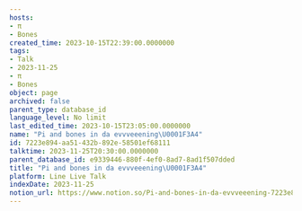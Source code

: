 ```yaml
---
hosts:
- π
- Bones
created_time: 2023-10-15T22:39:00.0000000
tags:
- Talk
- 2023-11-25
- π
- Bones
object: page
archived: false
parent_type: database_id
language_level: No limit
last_edited_time: 2023-10-15T23:05:00.0000000
name: "Pi and bones in da evvveeening\U0001F3A4"
id: 7223e894-aa51-432b-892e-58501ef68111
talktime: 2023-11-25T20:30:00.0000000
parent_database_id: e9339446-880f-4ef0-8ad7-8ad1f507dded
title: "Pi and bones in da evvveeening\U0001F3A4"
platform: Line Live Talk
indexDate: 2023-11-25
notion_url: https://www.notion.so/Pi-and-bones-in-da-evvveeening-7223e894aa51432b892e58501ef68111
---
```



   
   
   
   

   
























